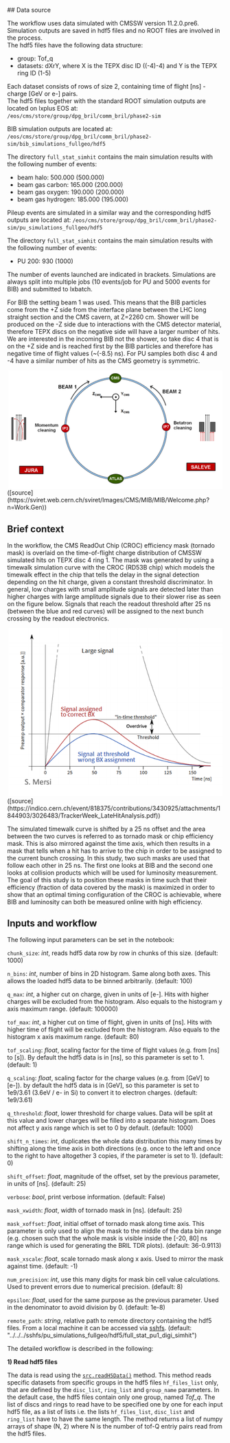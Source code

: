 ## Data source

The workflow uses data simulated with CMSSW version 11.2.0.pre6. <br>
Simulation outputs are saved in hdf5 files and no ROOT files are involved in the process. <br>
The hdf5 files have the following data structure: <br>

- group: Tof_q <br>
- datasets: dXrY, where X is the TEPX disc ID ((-4)-4) and Y is the TEPX ring ID (1-5) <br>

Each dataset consists of rows of size 2, containing time of flight [ns] - charge [GeV or e-] pairs. <br>
The hdf5 files together with the standard ROOT simulation outputs are located on lxplus EOS at: <br>
`/eos/cms/store/group/dpg_bril/comm_bril/phase2-sim`

BIB simulation outputs are located at: <br>
`/eos/cms/store/group/dpg_bril/comm_bril/phase2-sim/bib_simulations_fullgeo/hdf5`

The directory `full_stat_simhit` contains the main simulation results with the following number of events: <br>

- beam halo: 500.000 (500.000)
- beam gas carbon: 165.000 (200.000)
- beam gas oxygen: 190.000 (200.000)
- beam gas hydrogen: 185.000 (195.000)

Pileup events are simulated in a similar way and the corresponding hdf5 outputs are located at:
`/eos/cms/store/group/dpg_bril/comm_bril/phase2-sim/pu_simulations_fullgeo/hdf5`

The directory `full_stat_simhit` contains the main simulation results with the following number of events: <br>

- PU 200: 930 (1000)

The number of events launched are indicated in brackets. Simulations are always split into multiple jobs (10 events/job for PU and 5000 events for BIB) and submitted to lxbatch. <br>

For BIB the setting beam 1 was used. This means that the BIB particles come from the +Z side from the interface plane between the LHC long straight section and the CMS cavern, at Z=2260 cm. Shower will be produced on the -Z side due to interactions with the CMS detector material, therefore TEPX discs on the negative side will have a larger number of hits. We are interested in the incoming BIB not the shower, so take disc 4 that is on the +Z side and is reached first by the BIB particles and therefore has negative time of flight values (~(-8.5) ns). For PU samples both disc 4 and -4 have a similar number of hits as the CMS geometry is symmetric. <br>
<div align="center">
<img src="images/LHC.png" width="500" align="center">
</div>
([source](https://sviret.web.cern.ch/sviret/Images/CMS/MIB/MIB/Welcome.php?n=Work.Gen))


## Brief context

In the workflow, the CMS ReadOut Chip (CROC) efficiency mask (tornado mask) is overlaid on the time-of-flight charge distribution of CMSSW simulated hits on TEPX disc 4 ring 1. The mask was generated by using a timewalk simulation curve with the CROC (RD53B chip) which models the timewalk effect in the chip that tells the delay in the signal detection depending on the hit charge, given a constant threshold discriminator. In general, low charges with small amplitude signals are detected later than higher charges with large amplitude signals due to their slower rise as seen on the figure below. Signals that reach the readout threshold after 25 ns (between the blue and red curves) will be assigned to the next bunch crossing by the readout electronics. <br>
<div align="center">
<img src="images/timewalk.png" width="500" /> <br>
</div>
([source](https://indico.cern.ch/event/818375/contributions/3430925/attachments/1844903/3026483/TrackerWeek_LateHitAnalysis.pdf))

The simulated timewalk curve is shifted by a 25 ns offset and the area between the two curves is referred to as tornado mask or chip efficiency mask. This is also mirrored against the time axis, which then results in a mask that tells when a hit has to arrive to the chip in order to be assigned to the current bunch crossing. In this study, two such masks are used that follow each other in 25 ns. The first one looks at BIB and the second one looks at collision products which will be used for luminosity measurement. The goal of this study is to position these masks in time such that their efficiency (fraction of data covered by the mask) is maximized in order to show that an optimal timing configuration of the CROC is achievable, where BIB and luminosity can both be measured online with high efficiency.

## Inputs and workflow

The following input parameters can be set in the notebook:

`chunk_size`: _int_, reads hdf5 data row by row in chunks of this size. (default: 1000)

`n_bins`: _int_, number of bins in 2D histogram. Same along both axes. This allows the loaded hdf5 data to be binned arbitrarily. (default: 100)

`q_max`: _int_, a higher cut on charge, given in units of [e-]. Hits with higher charges will be excluded from the histogram. Also equals to the histogram y axis maximum range. (default: 100000)

`tof_max`: _int_, a higher cut on time of flight, given in units of [ns]. Hits with higher time of flight will be excluded from the histogram. Also equals to the histogram x axis maximum range. (default: 80)

`tof_scaling`: _float_, scaling factor for the time of flight values (e.g. from [ns] to [s]). By default the hdf5 data is in [ns], so this parameter is set to 1. (default: 1)

`q_scaling`: _float_, scaling factor for the charge values (e.g. from [GeV] to [e-]). by default the hdf5 data is in [GeV], so this parameter is set to 1e9/3.61 (3.6eV / e- in Si) to convert it to electron charges. (default: 1e9/3.61)

`q_threshold`: _float_, lower threshold for charge values. Data will be split at this value and lower charges will be filled into a separate histogram. Does not affect y axis range which is set to 0 by default. (default: 1000)

`shift_n_times`: _int_, duplicates the whole data distribution this many times by shifting along the time axis in both directions (e.g. once to the left and once to the right to have altogether 3 copies, if the parameter is set to 1). (default: 0)

`shift_offset`: _float_, magnitude of the offset, set by the previous parameter, in units of [ns]. (default: 25)

`verbose`: _bool_, print verbose information. (default: False)

`mask_xwidth`: _float_, width of tornado mask in [ns]. (default: 25)

`mask_xoffset`: _float_, initial offset of tornado mask along time axis. This parameter is only used to align the mask to the middle of the data bin range (e.g. chosen such that the whole mask is visible inside the [-20, 80] ns range which is used for generating the BRIL TDR plots). (default: 36-0.9113)

`mask_xscale`: _float_, scale tornado mask along x axis. Used to mirror the mask against time. (default: -1)

`num_precision`: _int_, use this many digits for mask bin cell value calculations. Used to prevent errors due to numerical precision. (default: 8)

`epsilon`: _float_, used for the same purpose as the previous parameter. Used in the denominator to avoid division by 0. (default: 1e-8)

`remote_path`: _string_, relative path to remote directory containing the hdf5 files. From a local machine it can be accessed via [sshfs](https://www.digitalocean.com/community/tutorials/how-to-use-sshfs-to-mount-remote-file-systems-over-ssh). (default: "../../../sshfs/pu_simulations_fullgeo/hdf5/full_stat_pu1_digi_simhit")

The detailed workflow is described in the following:

__1) Read hdf5 files__

The data is read using the [`src.readH5Data()`](https://gitlab.cern.ch/pkicsiny/mib_rates/-/blob/master/src.py#L5) method. This method reads specific datasets from specific groups in the hdf5 files `hf_files_list` only, that are defined by the `disc_list`, `ring_list` and `group_name` parameters. In the default case, the hdf5 files contain only one group, named _Tof_q_. The list of discs and rings to read have to be specified one by one for each input hdf5 file, as a list of lists i.e. the lists `hf_files_list`, `disc_list` and `ring_list` have to have the same length. The method returns a list of numpy arrays of shape (N, 2) where N is the number of tof-Q entriy pairs read from the hdf5 files.


